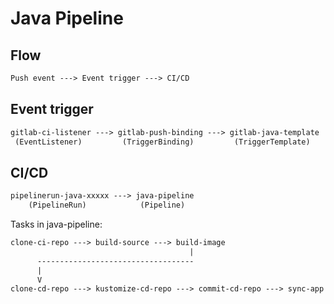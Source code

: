 # Java Pipeline

## Flow

```txt
Push event ---> Event trigger ---> CI/CD
```

## Event trigger

```txt
gitlab-ci-listener ---> gitlab-push-binding ---> gitlab-java-template
 (EventListener)         (TriggerBinding)         (TriggerTemplate)
```

## CI/CD

```txt
pipelinerun-java-xxxxx ---> java-pipeline
    (PipelineRun)            (Pipeline)
```

Tasks in java-pipeline:

```txt
clone-ci-repo ---> build-source ---> build-image
                                        |
      -----------------------------------
      |
      V
clone-cd-repo ---> kustomize-cd-repo ---> commit-cd-repo ---> sync-app
```
